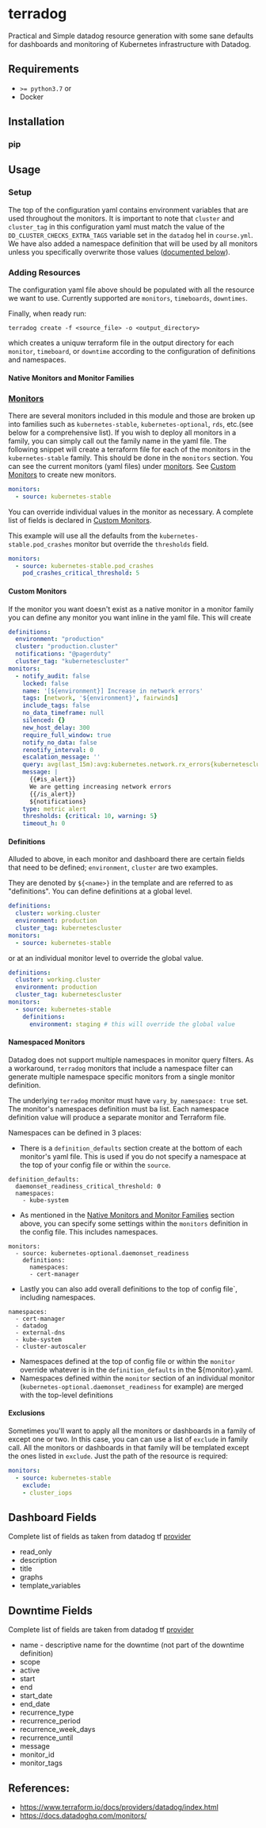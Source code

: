 # terradog
Practical and Simple datadog resource generation with some sane defaults for dashboards and monitoring of Kubernetes infrastructure with Datadog.

## Requirements
- `>= python3.7`
or
- Docker

## Installation
### pip



## Usage

### Setup

The top of the configuration yaml contains environment variables that are used throughout the monitors. It is important to note that `cluster` and `cluster_tag` in this configuration yaml must match the value of the `DD_CLUSTER_CHECKS_EXTRA_TAGS` variable set in the `datadog` hel in `course.yml`. We have also added a namespace definition that will be used by all monitors unless you specifically overwrite those values ([documented below](#definitions)). 

### Adding Resources 

The configuration yaml file above should be populated with all the resource we want to use. Currently supported are `monitors`, `timeboards`, `downtimes`.

Finally, when ready run:

`terradog create -f <source_file> -o <output_directory>`

which creates a uniquw terraform file in the output directory for each `monitor`, `timeboard`, or `downtime` according to the configuration of definitions and namespaces.

#### Native Monitors and Monitor Families

### [Monitors](/monitors.md)
There are several monitors included in this module and those are broken up into families such as `kubernetes-stable`, `kubernetes-optional`, `rds`, etc.(see below for a comprehensive list). If you wish to deploy all monitors in a family, you can simply call out the family name in the yaml file. The following snippet will create a terraform file for each of the monitors in the `kubernetes-stable` family. This should be done in the `monitors` section. You can see the current monitors (yaml files) under [monitors](/docs/rodd/monitors.md). See [Custom Monitors](#custom-monitors) to create new monitors.

```yaml
monitors:
  - source: kubernetes-stable
```

You can override individual values in the monitor as necessary. A complete list of fields is declared in [Custom Monitors](#custom-monitors).

This example will use all the defaults from the `kubernetes-stable.pod_crashes` monitor but override the `thresholds` field.

```yaml
monitors:
  - source: kubernetes-stable.pod_crashes
    pod_crashes_critical_threshold: 5
```
#### Custom Monitors
If the monitor you want doesn't exist as a native monitor in a monitor family you can define any monitor you want inline in the yaml file. This will create

```yaml
definitions:
  environment: "production"
  cluster: "production.cluster"
  notifications: "@pagerduty"
  cluster_tag: "kubernetescluster"
monitors:
  - notify_audit: false
    locked: false
    name: '[${environment}] Increase in network errors'
    tags: [network, '${environment}', fairwinds]
    include_tags: false
    no_data_timeframe: null
    silenced: {}
    new_host_delay: 300
    require_full_window: true
    notify_no_data: false
    renotify_interval: 0
    escalation_message: ''
    query: avg(last_15m):avg:kubernetes.network.rx_errors{kubernetescluster:${cluster}} + avg:kubernetes.network.tx_errors{kubernetescluster:${cluster}} > 10
    message: |
      {{#is_alert}}
      We are getting increasing network errors
      {{/is_alert}}
      ${notifications}
    type: metric alert
    thresholds: {critical: 10, warning: 5}
    timeout_h: 0
```

#### Definitions
Alluded to above, in each monitor and dashboard there are certain fields that need to be defined; `environment`, `cluster` are two examples.

They are denoted by `${<name>}` in the template and are referred to as "definitions". You can define definitions at a global level.

```yaml
definitions:
  cluster: working.cluster
  environment: production
  cluster_tag: kubernetescluster
monitors:
  - source: kubernetes-stable
```
or at an individual monitor level to override the global value.

```yaml
definitions:
  cluster: working.cluster
  environment: production
  cluster_tag: kubernetescluster
monitors:
  - source: kubernetes-stable
    definitions:
      environment: staging # this will override the global value
```

#### Namespaced Monitors

Datadog does not support multiple namespaces in monitor query filters. As a workaround, `terradog` monitors that include a namespace filter can generate multiple namespace specific monitors from a single monitor definition.

The underlying `terradog` monitor must have `vary_by_namespace: true` set. The monitor's namespaces definition must ba list. Each namespace definition value will produce a separate monitor and Terraform file.

Namespaces can be defined in 3 places: 

- There is a `definition_defaults` section create at the bottom of each monitor's yaml file. This is used if you do not specify a namespace at the top of your config file or within the `source`. 

```
definition_defaults:
  daemonset_readiness_critical_threshold: 0
  namespaces:
    - kube-system
```

- As mentioned in the [Native Monitors and Monitor Families](#Native-Monitors-and-Monitor-Families) section above, you can specify some settings within the `monitors` definition in the config file. This includes namespaces.

```
monitors:
  - source: kubernetes-optional.daemonset_readiness
    definitions:
      namespaces: 
      - cert-manager
```

- Lastly you can also add overall definitions to the top of config file`, including namespaces.
```
namespaces:
  - cert-manager
  - datadog
  - external-dns
  - kube-system
  - cluster-autoscaler
```

- Namespaces defined at the top of config file or within the `monitor` override whatever is in the `definition_defaults` in the ${monitor}.yaml.
- Namespaces defined within the `monitor` section of an individual monitor (`kubernetes-optional.daemonset_readiness` for example) are merged with the top-level definitions



#### Exclusions
Sometimes you'll want to apply all the monitors or dashboards in a family of except one or two. In this case, you can can use a list of `exclude` in family call. All the monitors or dashboards in that family will be templated except the ones listed in `exclude`. Just the path of the resource is required:

```yaml
monitors:
  - source: kubernetes-stable
    exclude:
    - cluster_iops
```


## Dashboard Fields
 Complete list of fields as taken from datadog tf [provider](https://www.terraform.io/docs/providers/datadog/r/timeboard.html)
- read_only
- description
- title
- graphs
- template_variables

## Downtime Fields
 Complete list of fields are taken from datadog tf [provider](https://www.terraform.io/docs/providers/datadog/r/downtime.html)
 - name - descriptive name for the downtime (not part of the downtime definition)
 - scope
 - active
 - start
 - end
 - start_date
 - end_date
 - recurrence_type
 - recurrence_period
 - recurrence_week_days
 - recurrence_until
 - message
 - monitor_id
 - monitor_tags

## References:
- https://www.terraform.io/docs/providers/datadog/index.html
- https://docs.datadoghq.com/monitors/
